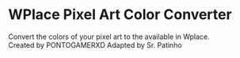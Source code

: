 <h1>WPlace Pixel Art Color Converter</h1>
<div>
  Convert the colors of your pixel art to the available in Wplace.
</div>
<div>
  Created by PONTOGAMERXD
  Adapted by Sr. Patinho
</div>

